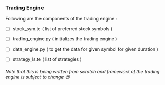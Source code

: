 ### Trading Engine

Following are the components of the trading engine :

- [ ] stock_sym.te ( list of preferred stock symbols )
- [ ] trading_engine.py ( initializes the trading engine )
- [ ] data_engine.py ( to get the data for given symbol for given duration )
- [ ] strategy_ls.te ( list of strategies )



###### Note that this is being written from scratch and framework of the trading engine is subject to change :relieved:
